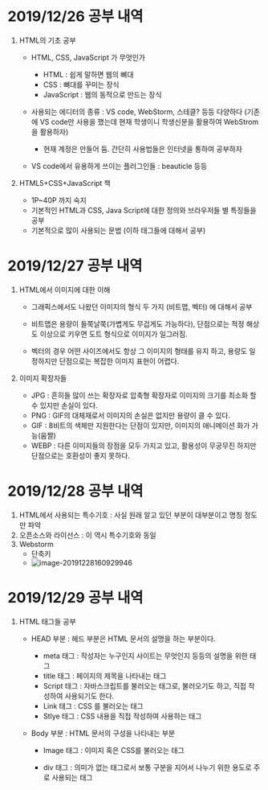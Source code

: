 # **2019/12/26 공부 내역**



1. HTML의 기초 공부

   - HTML, CSS, JavaScript 가 무엇인가

     - HTML : 쉽게 말하면 웹의 뼈대
     - CSS : 뼈대를 꾸미는 장식
     - JavaScript : 웹의 동적으로 만드는 장식

   - 사용되는 에디터의 종류 : VS code, WebStorm, 스테클? 등등 다양하다 (기존에 VS code만 사용을 했는데 현재 학생이니 학생신분을 활용하여 WebStrom을 활용하자)

     - 현재 계정은 만들어 둠. 간단히 사용법들은 인터넷을 통하여 공부하자

   - VS code에서 유용하게 쓰이는 플러그인들 : beauticle 등등

     

2. HTML5+CSS+JavaScript 책

   - 1P~40P 까지 숙지
   - 기본적인 HTML과 CSS, Java Script에 대한 정의와 브라우저들 별 특징들을 공부
   - 기본적으로 많이 사용되는 문법 (이하 태그들에 대해서 공부)



# **2019/12/27 공부 내역**



1. HTML에서 이미지에 대한 이해

   - 그래픽스에서도 나왔던 이미지의 형식 두 가지 (비트맵, 벡터) 에 대해서 공부

   - 비트맵은 용량이 들쭉날쭉(가볍게도 무겁게도 가능하다), 단점으로는 적정 해상도 이상으로 키우면 도트 형식으로 이미지가 일그러짐.

   - 벡터의 경우 어떤 사이즈에서도 항상 그 이미지의 형태를 유지 하고, 용량도 일정하지만 단점으로는 복잡한 이미지 표현이 어렵다.

     

2. 이미지 확장자들
   - JPG : 흔히들 많이 쓰는 확장자로 압축형 확장자로 이미지의 크기를 최소화 할 수 있지만 손실이 있다.
   - PNG : GIF의 대체재로서 이미지의 손실은 없지만 용량이 클 수 있다.
   - GIF : 8비트의 색체만 지원한다는 단점이 있지만, 이미지의 애니메이션 화가 가능(움짤)
   - WEBP : 다른 이미지들의 장점을 모두 가지고 있고, 활용성이 무궁무진 하지만 단점으로는 호환성이 좋지 못하다.



# **2019/12/28 공부 내역**



1. HTML에서 사용되는 특수기호 : 사실 원래 알고 있던 부분이 대부분이고 명칭 정도만 파악
2. 오픈소스와 라이선스 : 이 역시 특수기호와 동일
3. Webstorm
   - 단축키
   - ![image-20191228160929946](C:\Users\Moon\AppData\Roaming\Typora\typora-user-images\image-20191228160929946.png)



# **2019/12/29 공부 내역**

1. HTML 태그들 공부

   - HEAD 부분 : 헤드 부분은  HTML 문서의 설명을 하는 부분이다.
     - meta 태그 : 작성자는 누구인지 사이트는 무엇인지 등등의 설명을 위한 태그
     - title 태그 : 페이지의 제목을 나타내는 태그
     - Script 태그 : 자바스크립트를 불러오는 태그로, 불러오기도 하고, 직접 작성하여 사용되기도 한다.
     - Link 태그 : CSS 를 불러오는 태그
     - Stlye 태그 : CSS 내용을 직접 작성하여 사용하는 태그

   - Body 부분 : HTML 문서의 구성을 나타내는 부분

     - Image 태그 : 이미지 혹은 CSS를 불러오는 태그

     - div 태그 : 의미가 없는 태그로서 보통 구분을 지어서 나누기 위한 용도로 주로 사용되는 태그

       